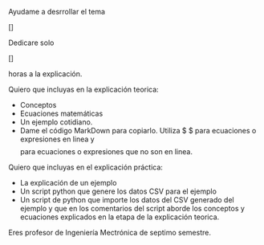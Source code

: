 Ayudame a desrrollar el tema

[]

Dedicare solo 

[]

horas a la explicación.

Quiero que incluyas en la explicación teorica:
- Conceptos
- Ecuaciones matemáticas
- Un ejemplo cotidiano.
- Dame el código MarkDown para copiarlo. Utiliza $ $ para ecuaciones o expresiones en linea y $$ $$ para ecuaciones o expresiones que no son en linea.

Quiero que incluyas en el explicación práctica:
- La explicación de un ejemplo
- Un script python que genere los datos CSV para el ejemplo
- Un script de python que importe los datos del CSV generado del ejemplo y que en los comentarios del script aborde los conceptos y ecuaciones explicados en la etapa de la explicación teorica.

Eres profesor de Ingeniería Mectrónica de septimo semestre.
